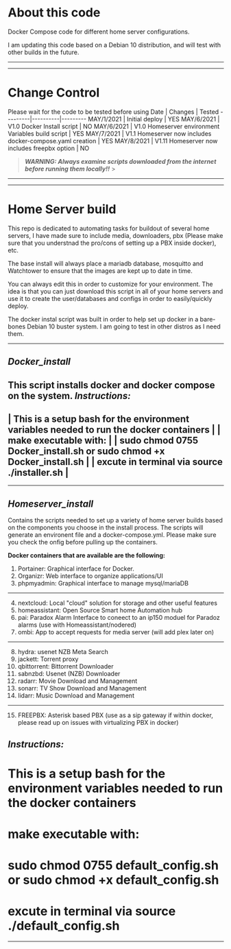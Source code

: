 # **About this code**

Docker Compose code for different home server configurations.

I am updating this code based on a Debian 10 distribution, and will test with other builds in the future.

---
---

# Change Control
Please wait for the code to be tested before using
Date | Changes | Tested
---------|----------|---------
 MAY/1/2021 | Initial deploy | YES
 MAY/6/2021 | V1.0 Docker Install script | NO
 MAY/6/2021 | V1.0 Homeserver environment Variables build script | YES
 MAY/7/2021 | V1.1 Homeserver now includes docker-compose.yaml creation | YES
 MAY/8/2021 | V1.11 Homeserver now includes freepbx option | NO

> **_WARNING: Always examine scripts downloaded from the internet before running them locally!!_** > 

---
---

# **Home Server build**
This repo is dedicated to automating tasks for buildout of several home servers, I have made sure to include media, downloaders, pbx (Please make sure that you understnad the pro/cons of setting up a PBX inside docker), etc.

The base install will always place a mariadb database, mosquitto and Watchtower to ensure that the images are kept up to date in time.

You can always edit this in order to customize for your environment. The idea is that you can just download this script in all of your home servers and use it to create the user/databases and configs in order to easily/quickly deploy.

The docker instal script was built in order to help set up docker in a bare-bones Debian 10 buster system. I am going to test in other distros as I need them.

---
## _**Docker_install**_
This script installs docker and docker compose on the system.
_Instructions:_
-------------------------------------------------------------------------------------------------
|    This is a setup bash for the environment variables needed to run the docker containers      |
|    make executable with:                                                                       |
|        sudo chmod 0755 Docker_install.sh or sudo chmod +x Docker_install.sh                    |
|    excute in terminal via source ./installer.sh                                                |
-------------------------------------------------------------------------------------------------

---
## _**Homeserver_install**_
Contains the scripts needed to set up a variety of home server builds based on the components you choose in the install process.
The scripts will generate an environent file and a docker-compose.yml. Please make sure you check the onfig before pulling up the containers.

**Docker containers that are available are the following:**

1. Portainer: Graphical interface for Docker.
2. Organizr: Web interface to organize applications/UI
3. phpmyadmin: Graphical interface to manage mysql/mariaDB
---
4. nextcloud: Local "cloud" solution for storage and other useful features
5. homeassistant: Open Source Smart home Automation hub
6. pai: Paradox Alarm Interface to coneect to an ip150 moduel for Paradoz alarms (use with Homeassistant/nodered)
7. ombi: App to accept requests for media server (will add plex later on)
---
8. hydra: usenet NZB Meta Search
9. jackett: Torrent proxy
10. qbittorrent: Bittorrent Downloader
11. sabnzbd: Usenet (NZB) Downloader
12. radarr: Movie Download and Management
13. sonarr: TV Show Download and Management
14. lidarr: Music Download and Management
---
15. FREEPBX: Asterisk based PBX (use as a sip gateway if within docker, please read up on issues with virtualizing PBX in docker)


 

_Instructions:_
-------------------------------------------------------------------------------------------------
#    This is a setup bash for the environment variables needed to run the docker containers      #
#    make executable with:                                                                       #
#        sudo chmod 0755 default_config.sh or sudo chmod +x default_config.sh                              #
#    excute in terminal via source ./default_config.sh                                           #
-------------------------------------------------------------------------------------------------




